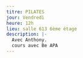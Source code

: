 ```yaml
---
titre: PILATES
jour: Vendredi
heure: 12h
lieu: salle 613 6ème étage
description: |-
  Avec Anthony.
  cours avec Be APA
---
```

